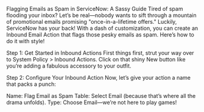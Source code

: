 Flagging Emails as Spam in ServiceNow: A Sassy Guide
Tired of spam flooding your inbox? Let’s be real—nobody wants to sift through a mountain of promotional emails
promising "once-in-a-lifetime offers." Luckily, ServiceNow has your back! With a dash of customization, you can 
create an Inbound Email Action that flags those pesky emails as spam. Here’s how to do it with style!

Step 1: Get Started in Inbound Actions
First things first, strut your way over to System Policy > Inbound Actions. Click on that shiny New button like you’re adding a fabulous accessory to your outfit.

Step 2: Configure Your Inbound Action
Now, let’s give your action a name that packs a punch:

Name: Flag Email as Spam
Table: Select Email (because that’s where all the drama unfolds).
Type: Choose Email—we’re not here to play games!

